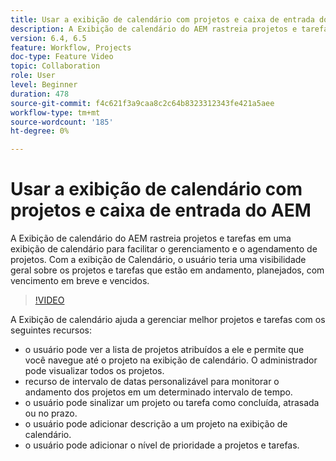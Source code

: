 ```yaml
---
title: Usar a exibição de calendário com projetos e caixa de entrada do AEM
description: A Exibição de calendário do AEM rastreia projetos e tarefas em uma exibição de calendário para facilitar o gerenciamento e o agendamento de projetos. Com a exibição de Calendário, o usuário teria uma visibilidade geral sobre os projetos e tarefas que estão em andamento, planejados, com vencimento em breve e vencidos.
version: 6.4, 6.5
feature: Workflow, Projects
doc-type: Feature Video
topic: Collaboration
role: User
level: Beginner
duration: 478
source-git-commit: f4c621f3a9caa8c2c64b8323312343fe421a5aee
workflow-type: tm+mt
source-wordcount: '185'
ht-degree: 0%

---
```



# Usar a exibição de calendário com projetos e caixa de entrada do AEM

A Exibição de calendário do AEM rastreia projetos e tarefas em uma exibição de calendário para facilitar o gerenciamento e o agendamento de projetos. Com a exibição de Calendário, o usuário teria uma visibilidade geral sobre os projetos e tarefas que estão em andamento, planejados, com vencimento em breve e vencidos.

>[!VIDEO](https://video.tv.adobe.com/v/16804?quality=12&learn=on)

A Exibição de calendário ajuda a gerenciar melhor projetos e tarefas com os seguintes recursos:

* o usuário pode ver a lista de projetos atribuídos a ele e permite que você navegue até o projeto na exibição de calendário. O administrador pode visualizar todos os projetos.
* recurso de intervalo de datas personalizável para monitorar o andamento dos projetos em um determinado intervalo de tempo.
* o usuário pode sinalizar um projeto ou tarefa como concluída, atrasada ou no prazo.
* o usuário pode adicionar descrição a um projeto na exibição de calendário.
* o usuário pode adicionar o nível de prioridade a projetos e tarefas.
